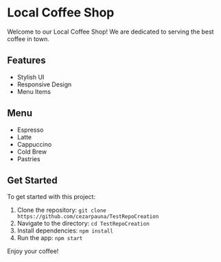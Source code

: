 # Local Coffee Shop

Welcome to our Local Coffee Shop! We are dedicated to serving the best coffee in town.

## Features
- Stylish UI
- Responsive Design
- Menu Items

## Menu
- Espresso
- Latte
- Cappuccino
- Cold Brew
- Pastries

## Get Started
To get started with this project:
1. Clone the repository: `git clone https://github.com/cezarpauna/TestRepoCreation`
2. Navigate to the directory: `cd TestRepoCreation`
3. Install dependencies: `npm install`
4. Run the app: `npm start`

Enjoy your coffee!